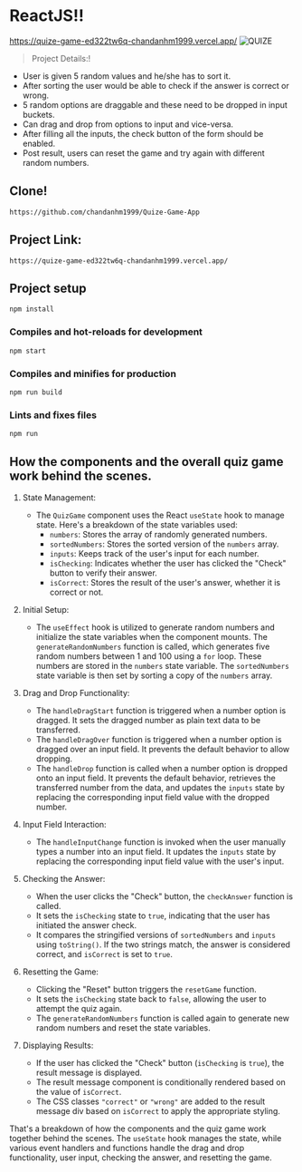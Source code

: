 # ReactJS!!
https://quize-game-ed322tw6q-chandanhm1999.vercel.app/
![QUIZE](https://github.com/chandanhm1999/Quize-Game-App/assets/109410990/658f69c9-cb28-4f82-84f0-62db078afc76)

> Project Details:!
* User is given 5 random values and he/she has to sort it.
* After sorting the user would be able to check if the answer is correct or wrong.
* 5 random options are draggable and these need to be dropped in input buckets.
* Can drag and drop from options to input and vice-versa.
* After filling all the inputs, the check button of the form should be enabled.
* Post result, users can reset the game and try again with different random numbers.

## Clone!
```
https://github.com/chandanhm1999/Quize-Game-App
```

## Project Link:
```
https://quize-game-ed322tw6q-chandanhm1999.vercel.app/
```

## Project setup
```
npm install
```

### Compiles and hot-reloads for development
```
npm start
```

### Compiles and minifies for production
```
npm run build
```

### Lints and fixes files
```
npm run
```

## How the components and the overall quiz game work behind the scenes.

1. State Management:
   - The `QuizGame` component uses the React `useState` hook to manage state. Here's a breakdown of the state variables used:
     - `numbers`: Stores the array of randomly generated numbers.
     - `sortedNumbers`: Stores the sorted version of the `numbers` array.
     - `inputs`: Keeps track of the user's input for each number.
     - `isChecking`: Indicates whether the user has clicked the "Check" button to verify their answer.
     - `isCorrect`: Stores the result of the user's answer, whether it is correct or not.

2. Initial Setup:
   - The `useEffect` hook is utilized to generate random numbers and initialize the state variables when the component mounts. The `generateRandomNumbers` function is called, which generates five random numbers between 1 and 100 using a `for` loop. These numbers are stored in the `numbers` state variable. The `sortedNumbers` state variable is then set by sorting a copy of the `numbers` array.

3. Drag and Drop Functionality:
   - The `handleDragStart` function is triggered when a number option is dragged. It sets the dragged number as plain text data to be transferred.
   - The `handleDragOver` function is triggered when a number option is dragged over an input field. It prevents the default behavior to allow dropping.
   - The `handleDrop` function is called when a number option is dropped onto an input field. It prevents the default behavior, retrieves the transferred number from the data, and updates the `inputs` state by replacing the corresponding input field value with the dropped number.

4. Input Field Interaction:
   - The `handleInputChange` function is invoked when the user manually types a number into an input field. It updates the `inputs` state by replacing the corresponding input field value with the user's input.

5. Checking the Answer:
   - When the user clicks the "Check" button, the `checkAnswer` function is called.
   - It sets the `isChecking` state to `true`, indicating that the user has initiated the answer check.
   - It compares the stringified versions of `sortedNumbers` and `inputs` using `toString()`. If the two strings match, the answer is considered correct, and `isCorrect` is set to `true`.

6. Resetting the Game:
   - Clicking the "Reset" button triggers the `resetGame` function.
   - It sets the `isChecking` state back to `false`, allowing the user to attempt the quiz again.
   - The `generateRandomNumbers` function is called again to generate new random numbers and reset the state variables.

7. Displaying Results:
   - If the user has clicked the "Check" button (`isChecking` is `true`), the result message is displayed.
   - The result message component is conditionally rendered based on the value of `isCorrect`.
   - The CSS classes `"correct"` or `"wrong"` are added to the result message div based on `isCorrect` to apply the appropriate styling.

That's a breakdown of how the components and the quiz game work together behind the scenes. The `useState` hook manages the state, while various event handlers and functions handle the drag and drop functionality, user input, checking the answer, and resetting the game.
